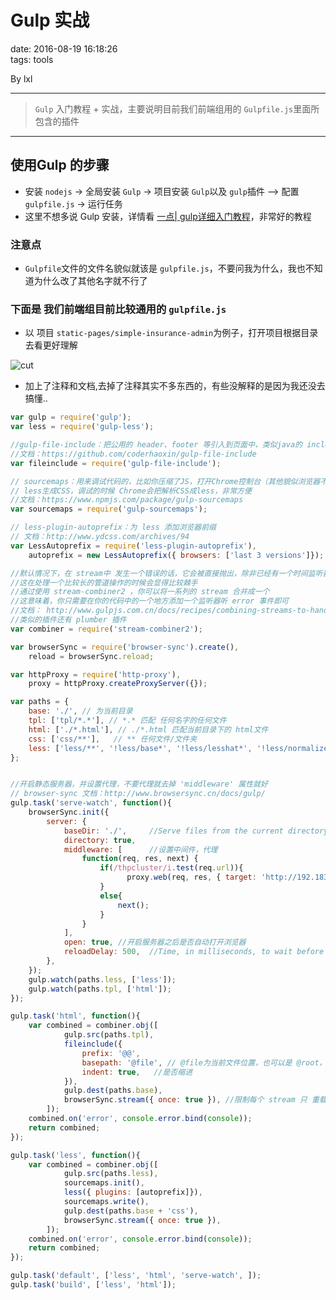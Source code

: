 # Gulp 实战  
date: 2016-08-19 16:18:26  
tags: tools  

By lxl

------

> `Gulp` 入门教程 + 实战，主要说明目前我们前端组用的 `Gulpfile.js`里面所包含的插件

------

## 使用Gulp 的步骤
- 安装 `nodejs` -> 全局安装 `Gulp` -> 项目安装 `Gulp`以及 `gulp`插件 —> 配置`gulpfile.js` -> 运行任务
- 这里不想多说 Gulp 安装，详情看 [一点| gulp详细入门教程](http://www.ydcss.com/archives/18/comment-page-6)，非常好的教程

### 注意点
-  `Gulpfile`文件的文件名貌似就该是 `gulpfile.js`，不要问我为什么，我也不知道为什么改了其他名字就不行了

### 下面是 我们前端组目前比较通用的  `gulpfile.js`
- 以 项目 `static-pages/simple-insurance-admin`为例子，打开项目根据目录去看更好理解

![cut](../img/directory.png)

- 加上了注释和文档,去掉了注释其实不多东西的，有些没解释的是因为我还没去搞懂..
`````javascript
var gulp = require('gulp');
var less = require('gulp-less');

//gulp-file-include：把公用的 header、footer 等引入到页面中，类似java的 include 方法
//文档：https://github.com/coderhaoxin/gulp-file-include
var fileinclude = require('gulp-file-include');

// sourcemaps：用来调试代码的，比如你压缩了JS，打开Chrome控制台（其他貌似浏览器不支持）就能看到未压缩的代码
// less生成CSS，调试的时候 Chrome会把解析CSS成less，非常方便
//文档：https://www.npmjs.com/package/gulp-sourcemaps
var sourcemaps = require('gulp-sourcemaps');

// less-plugin-autoprefix：为 less 添加浏览器前缀
// 文档：http://www.ydcss.com/archives/94
var LessAutoprefix = require('less-plugin-autoprefix'),
    autoprefix = new LessAutoprefix({ browsers: ['last 3 versions']});

//默认情况下，在 stream中 发生一个错误的话，它会被直接抛出，除非已经有一个时间监听器监听着 error 事件
//这在处理一个比较长的管道操作的时候会显得比较棘手
//通过使用 stream-combiner2 ，你可以将一系列的 stream 合并成一个
//这意味着，你只需要在你的代码中的一个地方添加一个监听器听 error 事件即可
//文档： http://www.gulpjs.com.cn/docs/recipes/combining-streams-to-handle-errors/
//类似的插件还有 plumber 插件
var combiner = require('stream-combiner2');

var browserSync = require('browser-sync').create(),
    reload = browserSync.reload;

var httpProxy = require('http-proxy'),
    proxy = httpProxy.createProxyServer({});

var paths = {
    base: './', // 为当前目录
    tpl: ['tpl/*.*'], // *.* 匹配 任何名字的任何文件
    html: ['./*.html'], // ./*.html 匹配当前目录下的 html文件
    css: ['css/**'],   // ** 任何文件/文件夹
    less: ['less/**', '!less/base*', '!less/lesshat*', '!less/normalize*', '!less/common/**', '!less/animate*', '!less/common'],  
};


//开启静态服务器，并设置代理，不要代理就去掉 'middleware' 属性就好
// browser-sync 文档：http://www.browsersync.cn/docs/gulp/
gulp.task('serve-watch', function(){
    browserSync.init({
        server: {
            baseDir: './',     //Serve files from the current directory with directory listing
            directory: true,
            middleware: [      //设置中间件，代理
                function(req, res, next) {
                    if(/thpcluster/i.test(req.url)){
                          proxy.web(req, res, { target: 'http://192.183.3.91/' });
                    }
                    else{
                        next();
                    }
                }
            ],
            open: true, //开启服务器之后是否自动打开浏览器
            reloadDelay: 500,  //Time, in milliseconds, to wait before instructing the browser to reload/inject following a file change event
        },
    });
    gulp.watch(paths.less, ['less']);
    gulp.watch(paths.tpl, ['html']);
});

gulp.task('html', function(){
    var combined = combiner.obj([
            gulp.src(paths.tpl),
            fileinclude({
                prefix: '@@',
                basepath: '@file', // @file为当前文件位置，也可以是 @root，表示gulp启动的位置
                indent: true,   //是否缩进
            }),
            gulp.dest(paths.base),
            browserSync.stream({ once: true }), //限制每个 stream 只 重载（reload）一次
        ]);
    combined.on('error', console.error.bind(console));
    return combined;
});

gulp.task('less', function(){
    var combined = combiner.obj([
            gulp.src(paths.less),
            sourcemaps.init(),
            less({ plugins: [autoprefix]}),
            sourcemaps.write(),
            gulp.dest(paths.base + 'css'),
            browserSync.stream({ once: true }),
        ]);
    combined.on('error', console.error.bind(console));
    return combined;
});

gulp.task('default', ['less', 'html', 'serve-watch', ]);
gulp.task('build', ['less', 'html']);
`````
